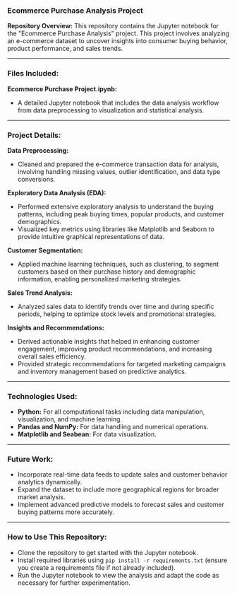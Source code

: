
### **Ecommerce Purchase Analysis Project**

**Repository Overview:**
This repository contains the Jupyter notebook for the "Ecommerce Purchase Analysis" project. This project involves analyzing an e-commerce dataset to uncover insights into consumer buying behavior, product performance, and sales trends.

---

### **Files Included:**

**Ecommerce Purchase Project.ipynb:**
- A detailed Jupyter notebook that includes the data analysis workflow from data preprocessing to visualization and statistical analysis.

---

### **Project Details:**

**Data Preprocessing:**
- Cleaned and prepared the e-commerce transaction data for analysis, involving handling missing values, outlier identification, and data type conversions.

**Exploratory Data Analysis (EDA):**
- Performed extensive exploratory analysis to understand the buying patterns, including peak buying times, popular products, and customer demographics.
- Visualized key metrics using libraries like Matplotlib and Seaborn to provide intuitive graphical representations of data.

**Customer Segmentation:**
- Applied machine learning techniques, such as clustering, to segment customers based on their purchase history and demographic information, enabling personalized marketing strategies.

**Sales Trend Analysis:**
- Analyzed sales data to identify trends over time and during specific periods, helping to optimize stock levels and promotional strategies.

**Insights and Recommendations:**
- Derived actionable insights that helped in enhancing customer engagement, improving product recommendations, and increasing overall sales efficiency.
- Provided strategic recommendations for targeted marketing campaigns and inventory management based on predictive analytics.

---

### **Technologies Used:**
- **Python:** For all computational tasks including data manipulation, visualization, and machine learning.
- **Pandas and NumPy:** For data handling and numerical operations.
- **Matplotlib and Seabean:** For data visualization.
  
---

### **Future Work:**
- Incorporate real-time data feeds to update sales and customer behavior analytics dynamically.
- Expand the dataset to include more geographical regions for broader market analysis.
- Implement advanced predictive models to forecast sales and customer buying patterns more accurately.

---

### **How to Use This Repository:**
- Clone the repository to get started with the Jupyter notebook.
- Install required libraries using `pip install -r requirements.txt` (ensure you create a requirements file if not already included).
- Run the Jupyter notebook to view the analysis and adapt the code as necessary for further experimentation.
